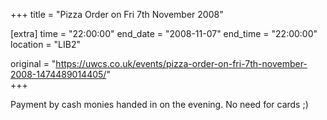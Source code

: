 +++
title = "Pizza Order on Fri 7th November 2008"

[extra]
time = "22:00:00"
end_date = "2008-11-07"
end_time = "22:00:00"
location = "LIB2"

original = "https://uwcs.co.uk/events/pizza-order-on-fri-7th-november-2008-1474489014405/"    
+++

Payment by cash monies handed in on the evening. No need for cards ;)


